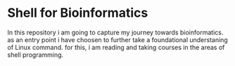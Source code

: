 # Shell for Bioinformatics
In this repository i am going to capture my journey towards bioinformatics. as an entry point i have choosen to further take a foundational understaning of Linux command. for this, i am reading and taking courses in the areas of shell programming.
